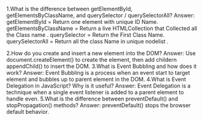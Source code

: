 1.What is the difference between getElementById, getElementsByClassName, and querySelector / querySelectorAll?
Answer:
getElementById = Return one element with unique ID Name.
getElementsByClassName = Return a live HTMLCollection that Collected all the Class name .
querySelector = Return the First Class Name.
querySelectorAll = Return all the class Name in unique nodelist .

2.How do you create and insert a new element into the DOM?
Answer:
Use document.createElement() to create the element, then add childern appendChild() to insert the DOM.
3.What is Event Bubbling and how does it work?
Answer:
Event Bubbling is a process when an event start to target element and bubbles up to parent element in the DOM.
4.What is Event Delegation in JavaScript? Why is it useful?
Answer:
Event Delegation is a technique when a single event listener is added to a parent element to handle even.
5.What is the difference between preventDefault() and stopPropagation() methods?
Answer:
preventDefault() stops the browser default behavior.
